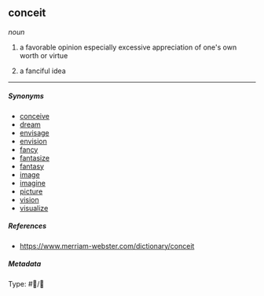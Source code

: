 ## conceit

*noun*

1. a favorable opinion
   especially excessive appreciation of one's own worth or virtue

1. a fanciful idea

---

##### Synonyms

* [conceive](conceive.md)
* [dream](dream.md)
* [envisage](envisage.md)
* [envision](envision.md) 
* [fancy](fancy.md)
* [fantasize](fantasize.md)
* [fantasy](fantasy.md)
* [image](image.md)
* [imagine](imagine.md)
* [picture](picture.md)
* [vision](vision.md) 
* [visualize](visualize.md)

##### References

* https://www.merriam-webster.com/dictionary/conceit

##### Metadata

Type: #💬/💬 

